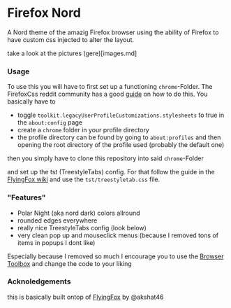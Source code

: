 # Firefox Nord

A Nord theme of the amazig Firefox browser using the ability of Firefox to have custom css injected to alter the layout.

take a look at the pictures (gere)[images.md]

### Usage

To use this you will have to first set up a functioning ``chrome``-Folder. The FirefoxCss reddit community has a good [guide](https://www.reddit.com/r/FirefoxCSS/wiki/index/tutorials/#wiki_setup) on how to do this. You basically have to

- toggle ``toolkit.legacyUserProfileCustomizations.stylesheets`` to true in the ``about:config`` page
- create a ``chrome`` folder in your profile directory
- the profile directory can be found by going to ``about:profiles`` and then opening the root directory of the profile used (probably the default one)

then you simply have to clone this repository into said ``chrome``-Folder

and set up the tst (TreestyleTabs) config. For that follow the guide in the [FlyingFox wiki](https://github.com/akshat46/FlyingFox/wiki/%23-Installation#treestyletab-css) and use the ``tst/treestyletab.css`` file.


### "Features"

- Polar Night (aka nord dark) colors allround
- rounded edges everywhere
- really nice TreestyleTabs config (look below)
- very clean pop up and mouseclick menus (because I removed tons of items in popups I dont like)

Especially because I removed so much I encourage you to use the [Browser Toolbox](https://developer.mozilla.org/en-US/docs/Tools/Browser_Toolbox) and change the code to your liking


### Acknoledgements

this is basically built ontop of [FlyingFox](https://github.com/akshat46/FlyingFox) by @akshat46